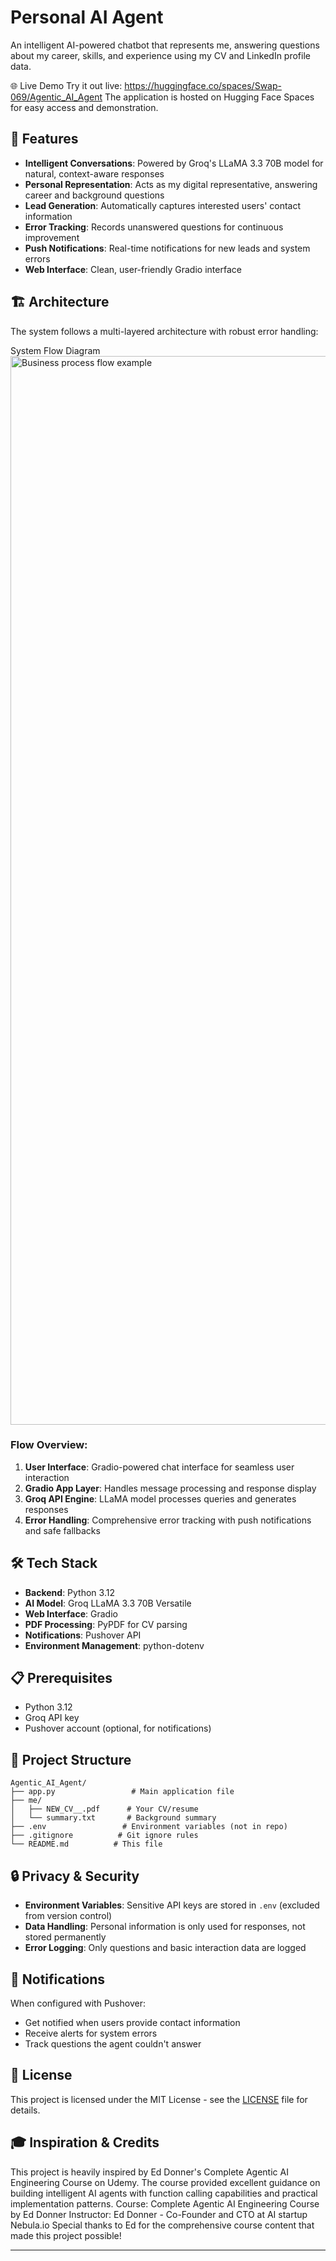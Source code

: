 # Personal AI Agent

An intelligent AI-powered chatbot that represents me, answering questions about my career, skills, and experience using my CV and LinkedIn profile data.

🌐 Live Demo
Try it out live: https://huggingface.co/spaces/Swap-069/Agentic_AI_Agent
The application is hosted on Hugging Face Spaces for easy access and demonstration.


## 🚀 Features

- **Intelligent Conversations**: Powered by Groq's LLaMA 3.3 70B model for natural, context-aware responses
- **Personal Representation**: Acts as my digital representative, answering career and background questions
- **Lead Generation**: Automatically captures interested users' contact information
- **Error Tracking**: Records unanswered questions for continuous improvement
- **Push Notifications**: Real-time notifications for new leads and system errors
- **Web Interface**: Clean, user-friendly Gradio interface

## 🏗️ Architecture

The system follows a multi-layered architecture with robust error handling:

System Flow Diagram
<img width="1744" height="1710" alt="Business process flow example" src="https://github.com/user-attachments/assets/38519bff-25e8-44b6-a18e-22620736fb85" />



### Flow Overview:
1. **User Interface**: Gradio-powered chat interface for seamless user interaction
2. **Gradio App Layer**: Handles message processing and response display
3. **Groq API Engine**: LLaMA model processes queries and generates responses
4. **Error Handling**: Comprehensive error tracking with push notifications and safe fallbacks

## 🛠️ Tech Stack

- **Backend**: Python 3.12
- **AI Model**: Groq LLaMA 3.3 70B Versatile
- **Web Interface**: Gradio
- **PDF Processing**: PyPDF for CV parsing
- **Notifications**: Pushover API
- **Environment Management**: python-dotenv

## 📋 Prerequisites

- Python 3.12
- Groq API key
- Pushover account (optional, for notifications)

## 📁 Project Structure

```
Agentic_AI_Agent/
├── app.py                 # Main application file
├── me/
│   ├── NEW_CV__.pdf      # Your CV/resume
│   └── summary.txt       # Background summary
├── .env                 # Environment variables (not in repo)
├── .gitignore          # Git ignore rules
└── README.md          # This file
```

## 🔒 Privacy & Security

- **Environment Variables**: Sensitive API keys are stored in `.env` (excluded from version control)
- **Data Handling**: Personal information is only used for responses, not stored permanently
- **Error Logging**: Only questions and basic interaction data are logged

## 📱 Notifications

When configured with Pushover:
- Get notified when users provide contact information
- Receive alerts for system errors
- Track questions the agent couldn't answer


## 📄 License

This project is licensed under the MIT License - see the [LICENSE](LICENSE) file for details.

## 🎓 Inspiration & Credits
This project is heavily inspired by Ed Donner's Complete Agentic AI Engineering Course on Udemy. The course provided excellent guidance on building intelligent AI agents with function calling capabilities and practical implementation patterns.
Course: Complete Agentic AI Engineering Course by Ed Donner
Instructor: Ed Donner - Co-Founder and CTO at AI startup Nebula.io
Special thanks to Ed for the comprehensive course content that made this project possible!

---


